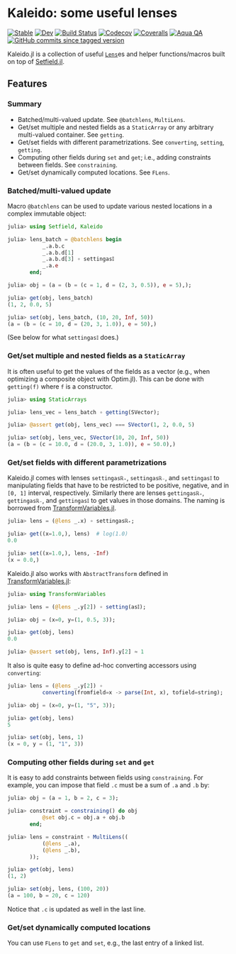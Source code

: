 # Kaleido: some useful lenses

[![Stable](https://img.shields.io/badge/docs-stable-blue.svg)](https://tkf.github.io/Kaleido.jl/stable)
[![Dev](https://img.shields.io/badge/docs-dev-blue.svg)](https://tkf.github.io/Kaleido.jl/dev)
[![Build Status](https://travis-ci.com/tkf/Kaleido.jl.svg?branch=master)](https://travis-ci.com/tkf/Kaleido.jl)
[![Codecov](https://codecov.io/gh/tkf/Kaleido.jl/branch/master/graph/badge.svg)](https://codecov.io/gh/tkf/Kaleido.jl)
[![Coveralls](https://coveralls.io/repos/github/tkf/Kaleido.jl/badge.svg?branch=master)](https://coveralls.io/github/tkf/Kaleido.jl?branch=master)
[![Aqua QA](https://img.shields.io/badge/Aqua.jl-%F0%9F%8C%A2-aqua.svg)](https://github.com/tkf/Aqua.jl)
[![GitHub commits since tagged version](https://img.shields.io/github/commits-since/tkf/Kaleido.jl/v0.2.4.svg?style=social&logo=github)](https://github.com/tkf/Kaleido.jl)

Kaleido.jl is a collection of useful
[`Lens`](https://jw3126.github.io/Setfield.jl/latest/index.html#Setfield.Lens)es
and helper functions/macros built on top of
[Setfield.jl](https://github.com/jw3126/Setfield.jl).

## Features

### Summary

* Batched/multi-valued update.  See `@batchlens`, `MultiLens`.
* Get/set multiple and nested fields as a `StaticArray` or any
  arbitrary multi-valued container.  See `getting`.
* Get/set fields with different parametrizations.
  See `converting`, `setting`, `getting`.
* Computing other fields during `set` and `get`; i.e., adding
  constraints between fields.  See `constraining`.
* Get/set dynamically computed locations.  See `FLens`.

### Batched/multi-valued update

Macro `@batchlens` can be used to update various nested locations in a
complex immutable object:

```julia
julia> using Setfield, Kaleido

julia> lens_batch = @batchlens begin
           _.a.b.c
           _.a.b.d[1]
           _.a.b.d[3] ∘ settingas𝕀
           _.a.e
       end;

julia> obj = (a = (b = (c = 1, d = (2, 3, 0.5)), e = 5),);

julia> get(obj, lens_batch)
(1, 2, 0.0, 5)

julia> set(obj, lens_batch, (10, 20, Inf, 50))
(a = (b = (c = 10, d = (20, 3, 1.0)), e = 50),)
```

(See below for what `settingas𝕀` does.)

### Get/set multiple and nested fields as a `StaticArray`

It is often useful to get the values of the fields as a vector (e.g.,
when optimizing a composite object with Optim.jl).  This can be done
with `getting(f)` where `f` is a constructor.

```julia
julia> using StaticArrays

julia> lens_vec = lens_batch ∘ getting(SVector);

julia> @assert get(obj, lens_vec) === SVector(1, 2, 0.0, 5)

julia> set(obj, lens_vec, SVector(10, 20, Inf, 50))
(a = (b = (c = 10.0, d = (20.0, 3, 1.0)), e = 50.0),)
```

### Get/set fields with different parametrizations

Kaleido.jl comes with lenses `settingasℝ₊`, `settingasℝ₋`, and
`settingas𝕀` to manipulating fields that have to be restricted to be
positive, negative, and in `[0, 1]` interval, respectively.  Similarly
there are lenses `gettingasℝ₊`, `gettingasℝ₋`, and `gettingas𝕀` to get
values in those domains.  The naming is borrowed from
[TransformVariables.jl](https://github.com/tpapp/TransformVariables.jl).

```julia
julia> lens = (@lens _.x) ∘ settingasℝ₊;

julia> get((x=1.0,), lens)  # log(1.0)
0.0

julia> set((x=1.0,), lens, -Inf)
(x = 0.0,)
```

Kaleido.jl also works with `AbstractTransform` defined in
[TransformVariables.jl](https://github.com/tpapp/TransformVariables.jl):

```julia
julia> using TransformVariables

julia> lens = (@lens _.y[2]) ∘ setting(as𝕀);

julia> obj = (x=0, y=(1, 0.5, 3));

julia> get(obj, lens)
0.0

julia> @assert set(obj, lens, Inf).y[2] ≈ 1
```

It also is quite easy to define ad-hoc converting accessors using
`converting`:

```julia
julia> lens = (@lens _.y[2]) ∘
           converting(fromfield=x -> parse(Int, x), tofield=string);

julia> obj = (x=0, y=(1, "5", 3));

julia> get(obj, lens)
5

julia> set(obj, lens, 1)
(x = 0, y = (1, "1", 3))
```

### Computing other fields during `set` and `get`

It is easy to add constraints between fields using `constraining`.
For example, you can impose that field `.c` must be a sum of `.a` and
`.b` by:

```julia
julia> obj = (a = 1, b = 2, c = 3);

julia> constraint = constraining() do obj
           @set obj.c = obj.a + obj.b
       end;

julia> lens = constraint ∘ MultiLens((
           (@lens _.a),
           (@lens _.b),
       ));

julia> get(obj, lens)
(1, 2)

julia> set(obj, lens, (100, 20))
(a = 100, b = 20, c = 120)
```

Notice that `.c` is updated as well in the last line.

### Get/set dynamically computed locations

You can use `FLens` to `get` and `set`, e.g., the last entry of a
linked list.
